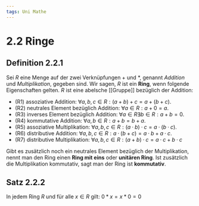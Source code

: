 ```yaml
---
tags: Uni Mathe
---
```

# 2.2 Ringe
## Definition 2.2.1
Sei $R$ eine Menge auf der zwei Verknüpfungen $+$ und $*$, genannt *Addition* und *Multiplikation*, gegeben sind. Wir sagen, $R$ ist ein __Ring__, wenn folgende Eigenschaften gelten.
$R$ ist eine abelsche [[Gruppe]] bezüglich der Addition:
- (R1) assoziative Addition: $∀a, b, c ∈ R: (a + b) + c = a + (b + c)$.
- (R2) neutrales Element bezüglich Addition: $∀a ∈ R: a + 0 = a$.
- (R3) inverses Element bezüglich Addition: $∀a ∈ R ∃b ∈ R: a + b = 0$.
- (R4) kommutative Addition: $∀a, b ∈ R: a + b = b + a$.
- (R5) assoziative Multiplikation: $∀a, b, c ∈ R: (a · b) · c = a · (b · c)$.
- (R6) distributive Addition: $∀a, b, c ∈ R: a · (b + c) = a · b + a · c$.
- (R7) distributive Multiplikation: $∀a, b, c ∈ R: (a + b) · c = a · c + b · c$

Gibt es zusätzlich noch ein neutrales Element bezüglich der Multiplikation, nennt man den Ring einen __Ring mit eins__ oder __unitären Ring__. Ist zusätzlich die Multiplikation kommutativ, sagt man der Ring ist __kommutativ__.

## Satz 2.2.2
In jedem Ring $R$ und für alle $x \in R$ gilt: $0*x = x*0 = 0$

